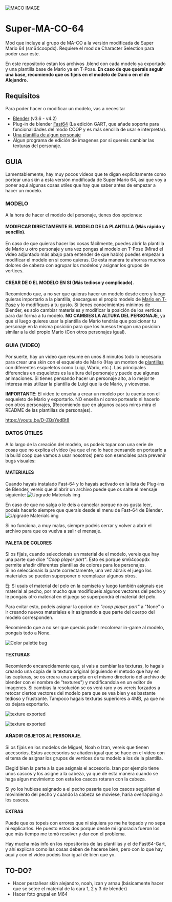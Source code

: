 ![MACO IMAGE](./bg_maco64DONE.png)

# Super-MA-CO-64
Mod que incluye al grupo de MA-CO a la versión modificada de Super Mario 64 (sm64coopdx). Requiere el mod de Character Selection para poder usar este.

En este repositorio estan los archivos .blend con cada modelo ya exportado y una plantilla base de Mario ya en T-Pose. **En caso de que querais seguir una base, recomiendo que os fijeis en el modelo de Dani o en el de Alejandro.**  

## Requisitos

Para poder hacer o modificar un modelo, vas a necesitar 
- [Blender](https://download.blender.org/release/) (v3.6 - v4.2)
- Plug-in de blender [Fast64](https://github.com/ManIsCat2/Fast64-Gart) (La edición GART, que añade soporte para funcionalidades del modo COOP y es más sencilla de usar e interpretar). 
- [Una plantilla de algun personaje](https://github.com/coop-deluxe/character-template)
- Algun programa de edición de imagenes por si quereis cambiar las texturas del personaje.


## GUIA
Lamentablemente, hay muy pocos videos que te digan explicitamente como portear una skin a esta versión modificada de Super Mario 64, así que voy a poner aquí algunas cosas utiles que hay que
saber antes de empezar a hacer un modelo.

### MODELO

A la hora de hacer el modelo del personaje, tienes dos opciones:

#### MODIFICAR DIRECTAMENTE EL MODELO DE LA PLANTILLA (Más rápido y sencillo).

En caso de que quieras hacer las cosas fácilmente, puedes abrir la plantilla de Mario u otro personaje y una vez pongas al modelo en T-Pose (Mirad el video adjuntado más abajo para entender de que hablo)
puedes empezar a modificar el modelo en si como quieras. De esta manera te ahorras muchos dolores de cabeza con agrupar los modelos y asignar los grupos de vertices.

#### CREAR DE 0 EL MODELO EN SI (Más tedioso y complicado).

Recomiendo que, a no ser que quieras hacer un modelo desde cero y luego quieras importarlo a la plantilla, descargues el propio modelo de [Mario en T-Pose](https://www.models-resource.com/nintendo_64/supermario64/model/1637/) y lo modifiques a tu gusto. Si tienes 
conocimientos mínimos de Blender, es solo cambiar materiales y modificar la posición de los vertices para dar forma a tu modelo. **NO CAMBIES LA ALTURA DEL PERSONAJE**,
ya que si luego quieres usar la plantilla de Mario tendrás que posicionar tu personaje en la misma posición para que los huesos tengan una posicion similar a la del propio Mario (Con otros personajes igual).

### GUIA (VIDEO)

Por suerte, hay un video que resume en unos 8 minutos todo lo necesario para crear una skin con el esqueleto de Mario (Hay un monton de [plantillas](https://github.com/coop-deluxe/character-template) con diferentes esqueletos como Luigi, Wario, etc.). Las principales diferencias en 
esqueletos es la altura del personaje y puede que algunas animaciones. Si tienes pensando hacer un personaje alto, a lo mejor te interesa más utilizar la plantilla de Luigi que la de Mario, y viceversa.

**IMPORTANTE**: El video te enseña a crear un modelo por tu cuenta con el esqueleto de Mario y exportarlo. NO enseña ni como portearlo ni hacerlo con otros personajes, (Recomiendo que en algunos casos mires mira el README de las plantillas de personajes).

https://youtu.be/D-ZQsYedBt8

### DATOS ÚTILES

A lo largo de la creación del modelo, os podeis topar con una serie de cosas que no explica el video (ya que el no lo hace pensando en portearlo a la build coop que vamos a usar nosotros) pero son esenciales para prevenir bugs visuales:

#### MATERIALES 

Cuando hayais instalado Fast-64 y lo hayais activado en la lista de Plug-ins de Blender, vereis que al abrir un archivo puede que os salte el mensaje siguiente: 
![Upgrade Materials img](./Recursos/upgrade-mats.PNG)

En caso de que no salga o le deis a cancelar porque no os gusta leer, podeis hacerlo siempre que querais desde el menu de Fast-64 de Blender.
![Upgrade Materials img](./Recursos/upgrade-mats-fast64.PNG)

Si no funciona, a muy malas, siempre podeis cerrar y volver a abrir el archivo para que os vuelva a salir el mensaje.


#### PALETA DE COLORES

Si os fijais, cuando seleccionais un material de el modelo, vereis que hay una parte que dice *"Coop player part"*. Esto es porque sm64coopdx permite añadir diferentes plantillas de colores para los personajes.  
Si no seleccionais la parte correctamente, una vez abrais el juego los materiales se pueden superponer o reemplazar algunos otros.

Ej: Si usais el material del pelo en la camiseta y luego también asignais ese material al pecho, por mucho que modifiqueis algunos vectores del pecho y le pongais otro material en el juego se superpondrá el material del pelo.  

Para evitar esto, podeis asignar la opcion de *"coop player part"* a "None" o ir creando nuevos materiales e ir asignando a que parte del cuerpo del modelo corresponden.  

Recomiendo que a no ser que querais poder recolorear in-game al modelo, pongais todo a None.

![Color palette bug](./Recursos/Color-palette-bug.PNG)


#### TEXTURAS

Recomiendo encarecidamente que, si vais a cambiar las texturas, lo hagais creando una copia de la textura original (siguiendo el metodo que hay en las capturas, se os creara una carpeta en el mismo directorio del archivo de blender con el nombre de "textures") 
y modificandola en un editor de imagenes. Si cambias la resolución se os verá raro y os vereis forzados a retocar ciertos vectores del modelo para que se vea bien y es bastante tedioso y frustrante. Tampoco hagais texturas superiores a 4MB, ya que no os dejara exportarlo.

![texture exported](./Recursos/text-export.PNG)

![texture exported](./Recursos/text-export-save.PNG)


#### AÑADIR OBJETOS AL PERSONAJE.

Si os fijais en los modelos de Miguel, Noah o Izan, vereis que tienen accesorios. Estos acccesorios se añaden igual que se hace en el video con el tema de asignar los grupos de vertices de tu modelo a los de la plantilla.

Elegid bien la parte a la que asignais el accesorio. Izan por ejemplo tiene unos cascos y los asigne a la cabeza, ya que de esta manera cuando se haga algun movimiento con esta los cascos rotaran con la cabeza.  

Si yo los hubiese asignado a el pecho pasaria que los cascos seguirian el movimiento del pecho y cuando la cabeza se moviese, haria overlapping a los cascos.  


#### EXTRAS

Puede que os topeis con errores que ni siquiera yo me he topado y no sepa ni explicarlos. He puesto estos dos porque desde mi ignoracia fueron los que más tiempo me tomó resolver y dar con el problema.  

Hay mucha más info en los repositorios de las plantillas y el de Fast64-Gart, y ahí explican como las cosas deben de hacerse bien, pero con lo que hay aquí y con el video podeis tirar igual de bien que yo.


## TO-DO?
 - Hacer pestañear skin alejandro, noah, izan y arnau (básicamente hacer que se setee el material de la cara 1, 2 y 3 de blender)
 - Hacer foto grupal en M64